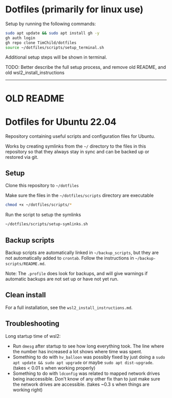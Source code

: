 # Dotfiles (primarily for linux use)

Setup by running the following commands:
```sh
sudo apt update && sudo apt install gh -y
gh auth login
gh repo clone TimChild/dotfiles
source ~/dotfiles/scripts/setup_terminal.sh
```

Additional setup steps will be shown in terminal. 


TODO: Better describe the full setup process, and remove old README, and old wsl2_install_instructions

---

# OLD README

# Dotfiles for Ubuntu 22.04

Repository containing useful scripts and configuration files for Ubuntu.

Works by creating symlinks from the `~/` directory to the files in this repository so that they always stay in sync and can be backed up or restored via git.


## Setup

Clone this repository to `~/dotfiles`

Make sure the files in the `~/dotfiles/scripts` directory are executable

```bash
chmod +x ~/dotfiles/scripts/*
```

Run the script to setup the symlinks
    
```bash
~/dotfiles/scripts/setup-symlinks.sh
```

## Backup scripts

Backup scripts are automatically linked in `~/backup_scripts`, but they are not automatically added to `crontab`. Follow the instructions in `~/backup-scripts/README.md`. 

Note: The `.profile` does look for backups, and will give warnings if automatic backups are not set up or have not yet run. 

## Clean install

For a full installation, see the `wsl2_install_instructions.md`.


## Troubleshooting

Long startup time of wsl2:
- Run `dmesg` after startup to see how long everything took. The line where the number has increased a lot shows where time was spent. 
- Something to do with `hv_balloon` was possibly fixed by just doing a `sudo apt update && sudo apt upgrade` or maybe `sudo apt dist-upgrade`. (takes < 0.01 s when working properly)
- Something to do with `ldconfig` was related to mapped network drives being inaccessible. Don't know of any other fix than to just make sure the network drives are accessible. (takes ~0.3 s when things are working right)
